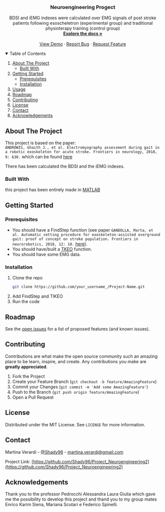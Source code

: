 <!--
*** Thanks for checking out the Best-README-Template. If you have a suggestion
*** that would make this better, please fork the repo and create a pull request
*** or simply open an issue with the tag "enhancement".
*** Thanks again! Now go create something AMAZING! :D
-->



<!-- PROJECT SHIELDS -->
<!--
*** I'm using markdown "reference style" links for readability.
*** Reference links are enclosed in brackets [ ] instead of parentheses ( ).
*** See the bottom of this document for the declaration of the reference variables
*** for contributors-url, forks-url, etc. This is an optional, concise syntax you may use.
*** https://www.markdownguide.org/basic-syntax/#reference-style-links
-->



<!-- PROJECT LOGO -->
<br />
<p align="center">

  <h3 align="center">Neuroengineering Progect</h3>

  <p align="center">
    BDSI and iEMG indexes were calculated over EMG signals of post stroke patients following esoscheletron (experimental group) and traditional physioterapy training (control group)
    <br />
    <a href="https://github.com/othneildrew/Best-README-Template"><strong>Explore the docs »</strong></a>
    <br />
    <br />
    <a href="https://github.com/Shady96/Project_Neuroengineering2">View Demo</a>
    ·
    <a href="https://github.com/Shady96/Project_Neuroengineering2/issues">Report Bug</a>
    ·
    <a href="https://github.com/Shady96/Project_Neuroengineering2/issues">Request Feature</a>
  </p>
</p>



<!-- TABLE OF CONTENTS -->
<details open="open">
  <summary>Table of Contents</summary>
  <ol>
    <li>
      <a href="#about-the-project">About The Project</a>
      <ul>
        <li><a href="#built-with">Built With</a></li>
      </ul>
    </li>
    <li>
      <a href="#getting-started">Getting Started</a>
      <ul>
        <li><a href="#prerequisites">Prerequisites</a></li>
        <li><a href="#installation">Installation</a></li>
      </ul>
    </li>
    <li><a href="#usage">Usage</a></li>
    <li><a href="#roadmap">Roadmap</a></li>
    <li><a href="#contributing">Contributing</a></li>
    <li><a href="#license">License</a></li>
    <li><a href="#contact">Contact</a></li>
    <li><a href="#acknowledgements">Acknowledgements</a></li>
  </ol>
</details>



<!-- ABOUT THE PROJECT -->
## About The Project

This project is based on the paper: <br>
```ANDROWIS, Ghaith J., et al. Electromyography assessment during gait in a robotic exoskeleton for acute stroke. Frontiers in neurology, 2018, 9: 630.``` which can be found [here](https://www.frontiersin.org/articles/10.3389/fneur.2018.00630/full)

There has been calculated the BDSI and the iEMG indexes.

### Built With

this project has been entirely made in [MATLAB](https://it.mathworks.com/?s_tid=gn_logo)



<!-- GETTING STARTED -->
## Getting Started

### Prerequisites

* You should have a FindStep function (see  paper ```GANDOLLA, Marta, et al. Automatic setting procedure for exoskeleton-assisted overground gait: proof of concept on stroke population. Frontiers in neurorobotics, 2018, 12: 10.``` [here](https://www.frontiersin.org/articles/10.3389/fnbot.2018.00010/full)).
* You should have/built a [TKEO](https://www.ncbi.nlm.nih.gov/pmc/articles/PMC2945630/) function.
* You should have some EMG data.

### Installation

1. Clone the repo
   ```sh
   git clone https://github.com/your_username_/Project-Name.git
   ```
2. Add FindStep and TIKEO
3. Run the code



<!-- ROADMAP -->
## Roadmap

See the [open issues](https://github.com/Shady96/Project_Neuroengineering2/issues) for a list of proposed features (and known issues).



<!-- CONTRIBUTING -->
## Contributing

Contributions are what make the open source community such an amazing place to be learn, inspire, and create. Any contributions you make are **greatly appreciated**.

1. Fork the Project
2. Create your Feature Branch (`git checkout -b feature/AmazingFeature`)
3. Commit your Changes (`git commit -m 'Add some AmazingFeature'`)
4. Push to the Branch (`git push origin feature/AmazingFeature`)
5. Open a Pull Request



<!-- LICENSE -->
## License

Distributed under the MIT License. See `LICENSE` for more information.



<!-- CONTACT -->
## Contact

Martina Verardi - [@Shady96](https://github.com/Shady96) - martina.verardi@gmail.com

Project Link: [https://github.com/Shady96/Project_Neuroengineering2](https://github.com/Shady96/Project_Neuroengineering2)



<!-- ACKNOWLEDGEMENTS -->
## Acknowledgements
Thank you to the professor Pedrocchi Alessandra Laura Giulia which gave me the possibility to develop this project and thand you to my group mates Enrico Karim Siena, Mariana Scutari e Federico Spinelli.


